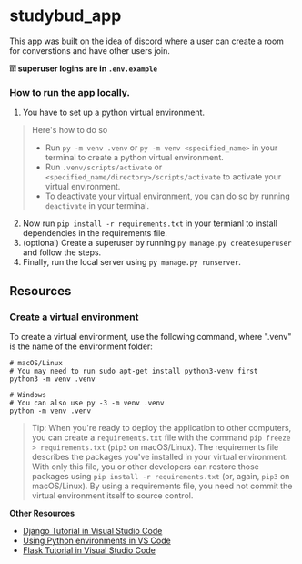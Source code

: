 # studybud_app
This app was built on the idea of discord where a user can create a room for converstions and have other users join.


**❕❕❕ superuser logins are in `.env.example`**

### How to run the app locally.
1. You have to set up a python virtual environment.
  > Here's how to do so
  > - Run `py -m venv .venv` or `py -m venv <specified_name>` in your terminal to create a python virtual environment.
  > - Run `.venv/scripts/activate` or `<specified_name/directory>/scripts/activate` to activate your virtual environment.
  > - To deactivate your virtual environment, you can do so by running `deactivate` in your terminal.

2. Now run `pip install -r requirements.txt` in your termianl to install dependencies in the requirements file.
3. (optional) Create a superuser by running `py manage.py createsuperuser` and follow the steps.
4. Finally, run the local server using `py manage.py runserver`.


## Resources

### Create a virtual environment
To create a virtual environment, use the following command, where ".venv" is the name of the environment folder:
```
# macOS/Linux
# You may need to run sudo apt-get install python3-venv first
python3 -m venv .venv

# Windows
# You can also use py -3 -m venv .venv
python -m venv .venv
```

> Tip: When you're ready to deploy the application to other computers, you can create a `requirements.txt` file with the command `pip freeze > requirements.txt` (`pip3` on macOS/Linux). The requirements file describes the packages you've installed in your virtual environment. With only this file, you or other developers can restore those packages using `pip install -r requirements.txt` (or, again, `pip3` on macOS/Linux). By using a requirements file, you need not commit the virtual environment itself to source control.

**Other Resources**
- [Django Tutorial in Visual Studio Code](https://code.visualstudio.com/docs/python/tutorial-django)
- [Using Python environments in VS Code](https://code.visualstudio.com/docs/python/environments)
- [Flask Tutorial in Visual Studio Code](https://code.visualstudio.com/docs/python/tutorial-flask)
